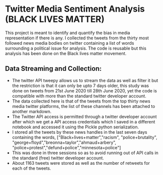 # Twitter Media Sentiment Analysis (BLACK LIVES MATTER)
This project is meant to identify and quantify the bias in media representation if there is any. I collected the tweets from the thirty most followed news media bodies on twitter containing a list of words surrounding a political issue for analysis. The code is reusable but this analysis has been done on the Black lives matter movement.
## Data Streaming and Collection:
+ The twitter API tweepy allows us to stream the data as well as filter it but the restriction is that it can only be upto 7 days older, this study was done on tweets from 21st June 2020 till 28th June 2020, yet the code is compatible with more than the standard twitter developer account. 
+ The data collected here is that of the tweets from the top thirty news media twitter platforms, the list of these channels has been attached to another markdown. 
+ The Twitter API access is permitted through a twitter developer account after which we get a API access credentials which I saved in a different notebook and accessed it using the Pickle python serialization.
+ I stored all the tweets by these news handles in the last seven days containing the words, ["Black+lives+matter","racism", "police+brutality", "george+floyd","breonna+taylor","ahmaud+arbery", "police+protest","defund+police","minnesota+police"]
+ This was done in three sessions so as to avoid running out of API calls in the standard (free) twitter developer account. 
+ About 1163 tweets were stored as well as the number of retweets for each of the tweets. 
